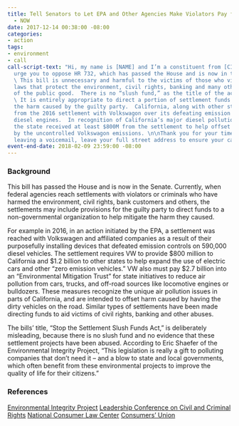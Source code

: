 ```yaml
---
title: Tell Senators to Let EPA and Other Agencies Make Violators Pay for Damages
  - NOW
date: 2017-12-14 00:38:00 -08:00
categories:
- action
tags:
- environment
- call
call-script-text: "Hi, my name is [NAME] and I’m a constituent from [CITY, ZIP].\n\nI
  urge you to oppose HR 732, which has passed the House and is now in the Senate.
  \ This bill is unnecessary and harmful to the victims of those who violate federal
  laws that protect the environment, civil rights, banking and many other aspects
  of the public good.  There is no “slush fund,” as the title of the act suggests.
  \ It is entirely appropriate to direct a portion of settlement funds to help mitigate
  the harm caused by the guilty party.  California, along with other states, benefited
  from the 2016 settlement with Volkswagon over its defeating emission controls on
  diesel engines.  In recognition of California’s major diesel pollution problems,
  the state received at least $800M from the settlement to help offset the harm caused
  by the uncontrolled Volkswagon emissions. \n\nThank you for your time and attention.\n\n[If
  leaving a voicemail, leave your full street address to ensure your call is tallied]"
event-end-date: 2018-02-09 23:59:00 -08:00
---
```


### Background
This bill has passed the House and is now in the Senate.  Currently, when federal agencies reach settlements with violators or criminals who have harmed the environment, civil rights, bank customers and others, the settlements may include provisions for the guilty party to direct funds to a non-governmental organization to help mitigate the harm they caused.  

For example in 2016, in an action initiated by the EPA, a settlement was reached with Volkswagen and affiliated companies as a result of their purposefully installing devices that defeated emission controls on 590,000 diesel vehicles. The settlement requires VW to provide $800 million to California and $1.2 billion to other states to help expand the use of electric cars and other “zero emission vehicles.”  VW also must pay $2.7 billion into an “Environmental Mitigation Trust” for state initiatives to reduce air pollution from cars, trucks, and off-road sources like locomotive engines or bulldozers.  These measures recognize the unique air pollution issues in parts of California, and are intended to offset harm caused by having the dirty vehicles on the road.  Similar types of settlements have been made directing funds to aid victims of civil rights, banking and other abuses.   

The bills’ title, “Stop the Settlement Slush Funds Act,” is deliberately misleading, because there is no slush fund and no evidence that these settlement projects have been abused. According to Eric Shaefer of the Environmental Integrity Project, “This legislation is really a gift to polluting companies that don’t need it – and a blow to state and local governments, which often benefit from these environmental projects to improve the quality of life for their citizens.”

### References
[Environmental Integrity Project](http://www.environmentalintegrity.org/news/environmental-settlements/)
[Leadership Conference on Civil and Criminal Rights](https://www.google.com/url?sa=t&rct=j&q=&esrc=s&source=web&cd=32&cad=rja&uact=8&ved=0ahUKEwi6vdb7_NPXAhXhxVQKHZM9CNI4HhAWCC4wAQ&url=http%3A%2F%2Fcivilrightsdocs.info%2Fpdf%2Fpolicy%2Fletters%2F2017%2Fstop-settlement-slush-funds-10-23-17.pdf&usg=AOvVaw11TFvE8jgAr8U_UF4mez-c)
[National Consumer Law Center](https://www.nclc.org/images/pdf/legislation/letter-oppose-attack-civil-justice.pdf)
[Consumers’ Union](https://consumersunion.org/research/cu-letter-to-house-members-regarding-hr-732-stop-settlement-slush-funds-act/)
